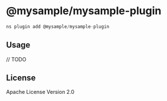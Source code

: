 # @mysample/mysample-plugin

```javascript
ns plugin add @mysample/mysample-plugin
```

## Usage

// TODO

## License

Apache License Version 2.0

